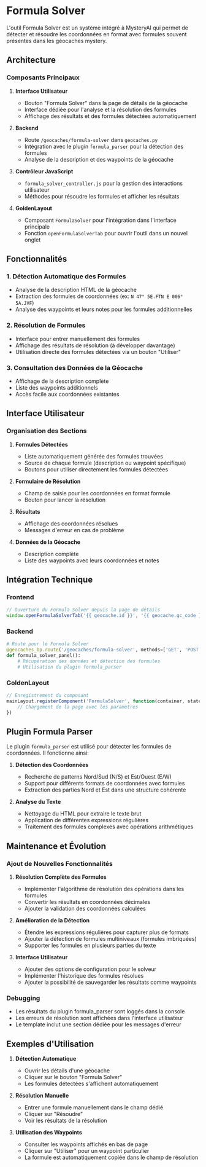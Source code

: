 # Formula Solver

L'outil Formula Solver est un système intégré à MysteryAI qui permet de détecter et résoudre les coordonnées en format avec formules souvent présentes dans les géocaches mystery.

## Architecture

### Composants Principaux

1. **Interface Utilisateur**
   - Bouton "Formula Solver" dans la page de détails de la géocache
   - Interface dédiée pour l'analyse et la résolution des formules
   - Affichage des résultats et des formules détectées automatiquement

2. **Backend**
   - Route `/geocaches/formula-solver` dans `geocaches.py` 
   - Intégration avec le plugin `formula_parser` pour la détection des formules
   - Analyse de la description et des waypoints de la géocache

3. **Contrôleur JavaScript**
   - `formula_solver_controller.js` pour la gestion des interactions utilisateur
   - Méthodes pour résoudre les formules et afficher les résultats

4. **GoldenLayout**
   - Composant `FormulaSolver` pour l'intégration dans l'interface principale
   - Fonction `openFormulaSolverTab` pour ouvrir l'outil dans un nouvel onglet

## Fonctionnalités

### 1. Détection Automatique des Formules
- Analyse de la description HTML de la géocache
- Extraction des formules de coordonnées (ex: `N 47° 5E.FTN E 006° 5A.JVF`)
- Analyse des waypoints et leurs notes pour les formules additionnelles

### 2. Résolution de Formules
- Interface pour entrer manuellement des formules
- Affichage des résultats de résolution (à développer davantage)
- Utilisation directe des formules détectées via un bouton "Utiliser"

### 3. Consultation des Données de la Géocache
- Affichage de la description complète
- Liste des waypoints additionnels
- Accès facile aux coordonnées existantes

## Interface Utilisateur

### Organisation des Sections
1. **Formules Détectées**
   - Liste automatiquement générée des formules trouvées
   - Source de chaque formule (description ou waypoint spécifique)
   - Boutons pour utiliser directement les formules détectées

2. **Formulaire de Résolution**
   - Champ de saisie pour les coordonnées en format formule
   - Bouton pour lancer la résolution

3. **Résultats**
   - Affichage des coordonnées résolues
   - Messages d'erreur en cas de problème

4. **Données de la Géocache**
   - Description complète
   - Liste des waypoints avec leurs coordonnées et notes

## Intégration Technique

### Frontend
```javascript
// Ouverture du Formula Solver depuis la page de détails
window.openFormulaSolverTab('{{ geocache.id }}', '{{ geocache.gc_code }}')
```

### Backend
```python
# Route pour le Formula Solver
@geocaches_bp.route('/geocaches/formula-solver', methods=['GET', 'POST'])
def formula_solver_panel():
    # Récupération des données et détection des formules
    # Utilisation du plugin formula_parser
```

### GoldenLayout
```javascript
// Enregistrement du composant
mainLayout.registerComponent('FormulaSolver', function(container, state) {
    // Chargement de la page avec les paramètres
})
```

## Plugin Formula Parser

Le plugin `formula_parser` est utilisé pour détecter les formules de coordonnées. Il fonctionne ainsi:

1. **Détection des Coordonnées**
   - Recherche de patterns Nord/Sud (N/S) et Est/Ouest (E/W)
   - Support pour différents formats de coordonnées avec formules
   - Extraction des parties Nord et Est dans une structure cohérente

2. **Analyse du Texte**
   - Nettoyage du HTML pour extraire le texte brut
   - Application de différentes expressions régulières
   - Traitement des formules complexes avec opérations arithmétiques

## Maintenance et Évolution

### Ajout de Nouvelles Fonctionnalités
1. **Résolution Complète des Formules**
   - Implémenter l'algorithme de résolution des opérations dans les formules
   - Convertir les résultats en coordonnées décimales
   - Ajouter la validation des coordonnées calculées

2. **Amélioration de la Détection**
   - Étendre les expressions régulières pour capturer plus de formats
   - Ajouter la détection de formules multiniveaux (formules imbriquées)
   - Supporter les formules en plusieurs parties du texte

3. **Interface Utilisateur**
   - Ajouter des options de configuration pour le solveur
   - Implémenter l'historique des formules résolues
   - Ajouter la possibilité de sauvegarder les résultats comme waypoints

### Debugging
- Les résultats du plugin formula_parser sont loggés dans la console
- Les erreurs de résolution sont affichées dans l'interface utilisateur
- Le template inclut une section dédiée pour les messages d'erreur

## Exemples d'Utilisation

1. **Détection Automatique**
   - Ouvrir les détails d'une géocache
   - Cliquer sur le bouton "Formula Solver"
   - Les formules détectées s'affichent automatiquement

2. **Résolution Manuelle**
   - Entrer une formule manuellement dans le champ dédié
   - Cliquer sur "Résoudre"
   - Voir les résultats de la résolution

3. **Utilisation des Waypoints**
   - Consulter les waypoints affichés en bas de page
   - Cliquer sur "Utiliser" pour un waypoint particulier
   - La formule est automatiquement copiée dans le champ de résolution 